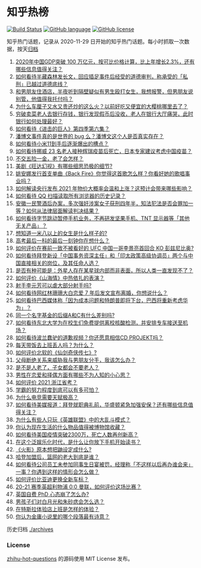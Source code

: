 # 知乎热榜
[![Build Status](https://github.com/ToWeLong/zhihu-hot-questions/workflows/CI/badge.svg)](https://github.com/ToWeLong/zhihu-hot-questions/actions)
[![GitHub language](https://img.shields.io/badge/language-golang-orange.svg)](https://golang.org/)
[![GitHub license](https://img.shields.io/github/license/ToWeLong/zhihu-hot-questions)](https://github.com/ToWeLong/zhihu-hot-questions/blob/main/LICENSE)

知乎热门话题，记录从 2020-11-29 日开始的知乎热门话题。每小时抓取一次数据，按天[归档](./archives)

<!-- BEGIN -->

1. [2020年中国GDP突破 100 万亿元，按可比价格计算，比上年增长2.3%，还有哪些信息值得关注？](https://www.zhihu.com/question/439916574)
1. [如何看待半藏森林发长文，回应插足事件后经受的道德审判，称承受的「私刑」已越过道德底线？](https://www.zhihu.com/question/439844239)
1. [和男朋友住酒店，半夜听到隔壁疑似有男生殴打女生，我想报警，但男朋友说别管，他值得我托付吗？](https://www.zhihu.com/question/439101724)
1. [为什么车厘子又水又贵还炒的这么火？以前好吃又便宜的大樱桃哪里去了？](https://www.zhihu.com/question/390722002)
1. [穷破卖菜老人去银行存钱，银行发现假币后没收，老人在银行大厅痛哭，此时银行如何处理最好？](https://www.zhihu.com/question/434730115)
1. [如何看待《进击的巨人》第四季第六集？](https://www.zhihu.com/question/439900077)
1. [潘博文事件真的是世界的 bug 么？潘博文这个人是否真实存在？](https://www.zhihu.com/question/374963188)
1. [如何看待小米11到手后逐渐爆出的槽点？](https://www.zhihu.com/question/438478856)
1. [如何看待挪威 23 名老人接种辉瑞疫苗后死亡，日本专家建议考虑中国疫苗？](https://www.zhihu.com/question/439513437)
1. [不交五险一金，老了会怎样？](https://www.zhihu.com/question/383748418)
1. [美剧《旺达幻视》有哪些细思恐极的细节?](https://www.zhihu.com/question/439549545)
1. [姚安娜发行首支单曲《Back Fire》你觉得这首歌怎么样？你看好她的歌唱事业吗？](https://www.zhihu.com/question/439917608)
1. [如何解读央行发布 2021 年物价大概率会温和上涨？这预计会带来哪些影响？](https://www.zhihu.com/question/439618372)
1. [如何看待 QQ 扫描读取所有浏览器的历史记录？](https://www.zhihu.com/question/439768601)
1. [安徽一民警酒后办案，多次强奸涉案女子获刑四年半，知法犯法是否会罪加一等？如何从法律层面解读判决结果？](https://www.zhihu.com/question/439769494)
1. [如何看待字节跳动暂停手机业务，不再研发坚果手机、TNT 显示器等「其他无关产品」？](https://www.zhihu.com/question/439874539)
1. [想知道一米八以上的女生是什么样子的?](https://www.zhihu.com/question/433141761)
1. [高考最后一科的最后一刻钟你在想什么？](https://www.zhihu.com/question/62859821)
1. [如何评价在赛前一致不被看好的 UFC 中国一哥李景亮首回合 KO 彭兹尼比奥?](https://www.zhihu.com/question/439752513)
1. [如何看待拜登新设「中国事务资深主任」和「印太政策高级协调员」两个与中国直接相关的岗位，及其任命人选？](https://www.zhihu.com/question/439647733)
1. [是否有种可能是：外星人存在某星球内部而非表面，所以人类一直发现不了？](https://www.zhihu.com/question/439409192)
1. [如何评价《山海情》中热依扎的表演？](https://www.zhihu.com/question/439511164)
1. [射手李元芳可以虐大部分射手吗?](https://www.zhihu.com/question/376680322)
1. [如何看待网红林珊珊大白恋爱 7 年后发文宣布离婚，你想说什么？](https://www.zhihu.com/question/439911085)
1. [如何看待巴西媒体称「因为成本问题和特朗普即将下台，巴西将重新考虑华为」？](https://www.zhihu.com/question/439818709)
1. [同一个名字基金的后缀A和C有什么差别吗?](https://www.zhihu.com/question/374874658)
1. [如何看待东北大学为在校生们免费提供离校核酸检测，并安排专车接送至机场？](https://www.zhihu.com/question/438939715)
1. [如何看待波兰蠢驴的道歉视频？你还愿意相信CD PROJEKT吗？](https://www.zhihu.com/question/439282043)
1. [每天带饭去上班丢人吗？为什么？](https://www.zhihu.com/question/420592114)
1. [如何评价北软的《仙剑奇侠传七》?](https://www.zhihu.com/question/439460295)
1. [父母断绝关系来威胁我与男朋友分手，我该怎么办？](https://www.zhihu.com/question/439488182)
1. [是不是人老了，子女都会不要老人？](https://www.zhihu.com/question/309100326)
1. [男性在恋爱和择偶方面有哪些不为人知的小心思？](https://www.zhihu.com/question/63484460)
1. [如何评价 2021 浙江省考？](https://www.zhihu.com/question/439778286)
1. [学霸的努力程度到底可以有多可怕？](https://www.zhihu.com/question/328770692)
1. [为什么电竞需要天赋极高？](https://www.zhihu.com/question/438485421)
1. [如何看待美媒报道：拜登就职典礼前，华盛顿紧急加强安保？还有哪些信息值得关注？](https://www.zhihu.com/question/439673714)
1. [为什么有些人只玩《英雄联盟》中的大乱斗模式？](https://www.zhihu.com/question/439502389)
1. [你认为现在生活的什么物品值得被博物馆收藏？](https://www.zhihu.com/question/439460930)
1. [如何看待美国疫情突破2300万，死亡人数再创新高？](https://www.zhihu.com/question/439147106)
1. [在这个泛娱乐化时代，是什么让你放下手机开始读书？](https://www.zhihu.com/question/438828812)
1. [《火影》原本想把鼬设定成什么?](https://www.zhihu.com/question/436965863)
1. [哈登加盟后，篮网的老大到底是谁？](https://www.zhihu.com/question/439517250)
1. [如何看待公司员工未参加同事生日宴被罚，经理称「不这样以后再办谁会来」一事？你遇到这样的情形会怎么做？](https://www.zhihu.com/question/439932326)
1. [如何评价比亚迪更换全新车标？](https://www.zhihu.com/question/437404931)
1. [20-21 赛季英超利物浦 0:0 曼联，如何评价这场比赛？](https://www.zhihu.com/question/439882477)
1. [英国自费 PhD 心态崩了怎么办?](https://www.zhihu.com/question/439137745)
1. [男孩子们对白月光和朱砂痣会怎么选？](https://www.zhihu.com/question/359277363)
1. [在特斯拉体验店上班是怎样的体验？](https://www.zhihu.com/question/42070596)
1. [你认为金庸小说里的哪个段落最有诗意？](https://www.zhihu.com/question/433259169)

<!-- END -->

历史归档 [./archives](./archives)


### License
[zhihu-hot-questions](https://github.com/towelong/zhihu-hot-questions) 的源码使用 MIT License 发布。
